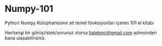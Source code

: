 # Numpy-101
Python Numpy Kütüphanesine ait temel fonksiyonları içeren 101 el kitabı

Herhangi bir görüş/istek/sorunuz olursa halekmc@gmail.com adresinden bana ulaşabilirsiniz.

